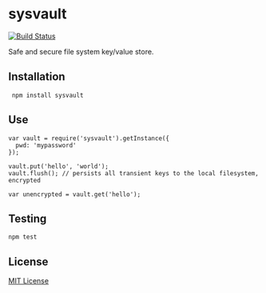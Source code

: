 sysvault
========

[![Build Status](https://secure.travis-ci.org/mrmarbles/sysvault.png)](http://travis-ci.org/mrmarbles/sysvault)

Safe and secure file system key/value store.

Installation
---------------
     npm install sysvault

Use
---------------
    var vault = require('sysvault').getInstance({
      pwd: 'mypassword'
    });

    vault.put('hello', 'world');
    vault.flush(); // persists all transient keys to the local filesystem, encrypted

    var unencrypted = vault.get('hello');

Testing
---------------
    npm test

License
-------
[MIT License](http://mrmarbles.mit-license.org/ "Mit License")


